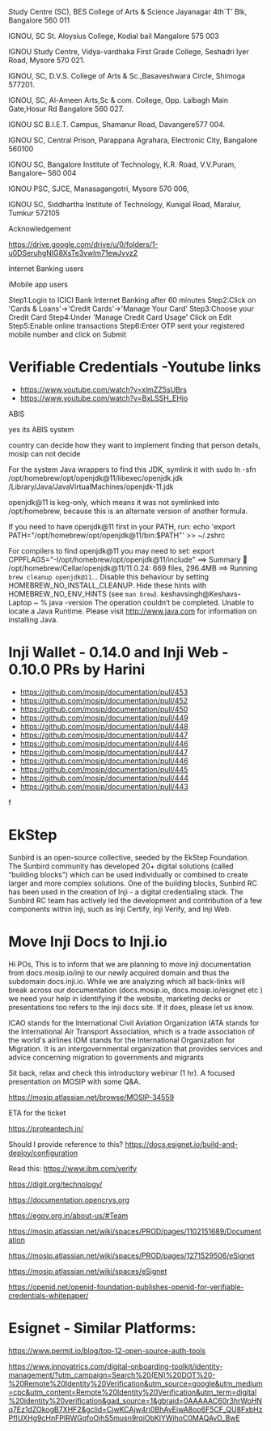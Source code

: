 
Study Centre (SC), BES College of Arts & Science
Jayanagar 4th`T’ Blk, Bangalore 560 011

IGNOU, SC St. Aloysius College, Kodial bail Mangalore 575 003

IGNOU Study Centre, Vidya-vardhaka First Grade College,
Seshadri Iyer Road, Mysore 570 021.

IGNOU, SC, D.V.S. College of Arts & Sc.,Basaveshwara
Circle, Shimoga 577201.

IGNOU, SC, Al-Ameen Arts,Sc & com. College, Opp.
Lalbagh Main Gate,Hosur Rd Bangalore 560 027.

IGNOU SC B.I.E.T. Campus, Shamanur Road, Davangere577 004. 

IGNOU SC, Central Prison, Parappana Agrahara, Electronic
City, Bangalore 560100

IGNOU SC, Bangalore Institute of Technology, K.R. Road,
V.V.Puram, Bangalore– 560 004 

IGNOU PSC, SJCE, Manasagangotri,
Mysore 570 006,

IGNOU SC, Siddhartha Institute of Technology, Kunigal
Road, Maralur, Tumkur 572105 









Acknowledgement








https://drive.google.com/drive/u/0/folders/1-u0DSeruhgNlG8XsTe3vwlm71ewJvvz2

Internet Banking users

 	
iMobile app users

Step1:Login to ICICI Bank Internet Banking after 60 minutes
Step2:Click on 'Cards & Loans'->'Credit Cards'->'Manage Your Card'
Step3:Choose your Credit Card
Step4:Under 'Manage Credit Card Usage' Click on Edit
Step5:Enable online transactions
Step6:Enter OTP sent your registered mobile number and click on Submit



# Verifiable Credentials -Youtube links
- https://www.youtube.com/watch?v=xlmZZ5sUBrs
- https://www.youtube.com/watch?v=BxLSSH_EHjo



ABIS

yes its ABIS system

country can decide how they want to implement finding that person details, 
mosip can not decide





For the system Java wrappers to find this JDK, symlink it with
  sudo ln -sfn /opt/homebrew/opt/openjdk@11/libexec/openjdk.jdk /Library/Java/JavaVirtualMachines/openjdk-11.jdk

openjdk@11 is keg-only, which means it was not symlinked into /opt/homebrew,
because this is an alternate version of another formula.

If you need to have openjdk@11 first in your PATH, run:
  echo 'export PATH="/opt/homebrew/opt/openjdk@11/bin:$PATH"' >> ~/.zshrc

For compilers to find openjdk@11 you may need to set:
  export CPPFLAGS="-I/opt/homebrew/opt/openjdk@11/include"
==> Summary
🍺  /opt/homebrew/Cellar/openjdk@11/11.0.24: 669 files, 296.4MB
==> Running `brew cleanup openjdk@11`...
Disable this behaviour by setting HOMEBREW_NO_INSTALL_CLEANUP.
Hide these hints with HOMEBREW_NO_ENV_HINTS (see `man brew`).
keshavsingh@Keshavs-Laptop ~ % java -version
The operation couldn’t be completed. Unable to locate a Java Runtime.
Please visit http://www.java.com for information on installing Java.






# Inji Wallet - 0.14.0 and Inji Web - 0.10.0 PRs by Harini

- https://github.com/mosip/documentation/pull/453
- https://github.com/mosip/documentation/pull/452
- https://github.com/mosip/documentation/pull/450
- https://github.com/mosip/documentation/pull/449
- https://github.com/mosip/documentation/pull/448
- https://github.com/mosip/documentation/pull/447
- https://github.com/mosip/documentation/pull/446
- https://github.com/mosip/documentation/pull/447
- https://github.com/mosip/documentation/pull/446
- https://github.com/mosip/documentation/pull/445
- https://github.com/mosip/documentation/pull/444
- https://github.com/mosip/documentation/pull/443





f
# EkStep
Sunbird is an open-source collective, seeded by the EkStep Foundation. The Sunbird community has developed 20+ digital solutions (called “building blocks”) which can be used individually or combined to create larger and more complex solutions.  One of the building blocks, Sunbird RC has been used in the creation of Inji - a digital credentialing stack. The Sunbird RC team has actively led the development and contribution of a few components within Inji, such as Inji Certify,  Inji Verify, and Inji Web.


# Move Inji Docs to Inji.io
Hi POs, This is to inform that we are planning to move inji documentation from docs.mosip.io/inji to our newly acquired domain and thus the subdomain docs.inji.io. While we are analyzing which all back-links will break across our documentation (docs.mosip.io, docs.mosip.io/esignet etc ) we need your help in identifying if the website, marketing decks or presentations too refers to the inji docs site. If it does, please let us know.



ICAO stands for the International Civil Aviation Organization
IATA stands for the International Air Transport Association, which is a trade association of the world's airlines
IOM stands for the International Organization for Migration. It is an intergovernmental organization that provides services and advice concerning migration to governments and migrants




Sit back, relax and check this introductory webinar (1 hr). A focused presentation on MOSIP with some Q&A.

https://mosip.atlassian.net/browse/MOSIP-34559

ETA for the ticket

https://proteantech.in/

Should I provide reference to this? https://docs.esignet.io/build-and-deploy/configuration

Read this: https://www.ibm.com/verify

https://digit.org/technology/

https://documentation.opencrvs.org

https://egov.org.in/about-us/#Team


https://mosip.atlassian.net/wiki/spaces/PROD/pages/1102151689/Documentation 

https://mosip.atlassian.net/wiki/spaces/PROD/pages/1271529506/eSignet

https://mosip.atlassian.net/wiki/spaces/eSignet

https://openid.net/openid-foundation-publishes-openid-for-verifiable-credentials-whitepaper/


# Esignet - Similar Platforms:

https://www.permit.io/blog/top-12-open-source-auth-tools

https://www.innovatrics.com/digital-onboarding-toolkit/identity-management/?utm_campaign=Search%20(EN)%20DOT%20-%20Remote%20Identity%20Verification&utm_source=google&utm_medium=cpc&utm_content=Remote%20Identity%20Verification&utm_term=digital%20identity%20verification&gad_source=1&gbraid=0AAAAAC60r3hrWoHNq7Ez1dZOkogB7XHF2&gclid=CjwKCAjw4ri0BhAvEiwA8oo6F5CF_QU8FxbHzPfIUXHg9cHnFPlRWGqfoOjhS5musn9rqiObKlYWihoC0MAQAvD_BwE
